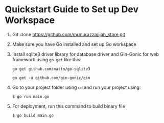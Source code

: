 # Quickstart Guide to Set up Dev Workspace

1. Git clone https://github.com/mrmurazza/ijah_store.git
2. Make sure you have Go installed and set up Go workspace
3. Install sqlite3 driver library for database driver and Gin-Gonic for web framework using `go get` like this:

   `go get github.com/mattn/go-sqlite3`
   
    `go get -u github.com/gin-gonic/gin`
    
4. Go to your project folder using `cd` and run your project using:

    `$ go run main.go`
    
5. For deployment, run this command to build binary file

    `$ go build main.go`